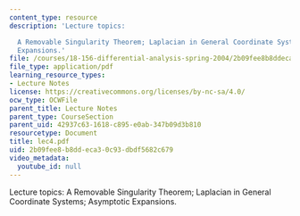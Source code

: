 ```yaml
---
content_type: resource
description: 'Lecture topics:

  A Removable Singularity Theorem; Laplacian in General Coordinate Systems; Asymptotic
  Expansions.'
file: /courses/18-156-differential-analysis-spring-2004/2b09fee8b8ddeca30c93dbdf5682c679_lec4.pdf
file_type: application/pdf
learning_resource_types:
- Lecture Notes
license: https://creativecommons.org/licenses/by-nc-sa/4.0/
ocw_type: OCWFile
parent_title: Lecture Notes
parent_type: CourseSection
parent_uid: 42937c63-1618-c895-e0ab-347b09d3b810
resourcetype: Document
title: lec4.pdf
uid: 2b09fee8-b8dd-eca3-0c93-dbdf5682c679
video_metadata:
  youtube_id: null
---
```

Lecture topics:
A Removable Singularity Theorem; Laplacian in General Coordinate Systems; Asymptotic Expansions.